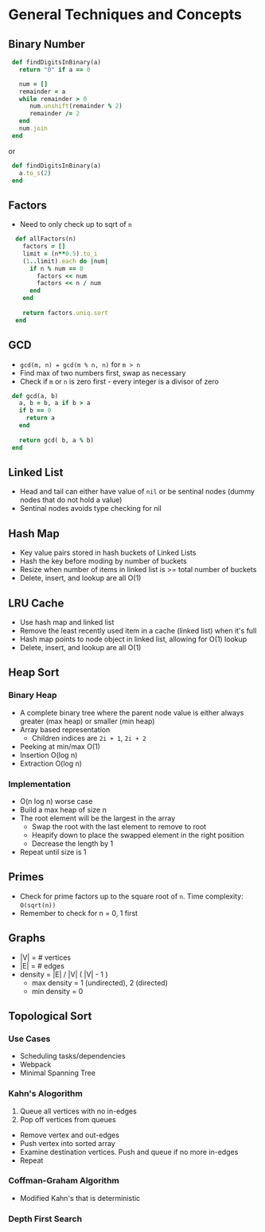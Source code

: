 # General Techniques and Concepts

## Binary Number
```ruby
 def findDigitsInBinary(a)
   return "0" if a == 0

   num = []
   remainder = a
   while remainder > 0 
      num.unshift(remainder % 2)
      remainder /= 2
   end
   num.join
 end
```
or

```ruby
 def findDigitsInBinary(a)
   a.to_s(2)
 end
```

## Factors
- Need to only check up to sqrt of `n`

```ruby
  def allFactors(n)
    factors = []
    limit = (n**0.5).to_i
    (1..limit).each do |num|
      if n % num == 0
        factors << num
        factors << n / num
      end
    end
    
    return factors.uniq.sort
  end
```

## GCD
- `gcd(m, n) = gcd(m % n, n)` for `m > n` 
- Find max of two numbers first, swap as necessary
- Check if `m` or `n` is zero first - every integer is a divisor of zero

```ruby
 def gcd(a, b)
   a, b = b, a if b > a
   if b == 0
     return a
   end
  
   return gcd( b, a % b)       
 end
```

## Linked List 
- Head and tail can either have value of `nil` or be sentinal nodes (dummy nodes that do not hold a value)
- Sentinal nodes avoids type checking for nil

## Hash Map
- Key value pairs stored in hash buckets of Linked Lists
- Hash the key before moding by number of buckets
- Resize when number of items in linked list is >= total number of buckets
- Delete, insert, and lookup are all O(1)

## LRU Cache
- Use hash map and linked list
- Remove the least recently used item in a cache (linked list) when it's full
- Hash map points to node object in linked list, allowing for O(1) lookup
- Delete, insert, and lookup are all O(1)

## Heap Sort
### Binary Heap
- A complete binary tree where the parent node value is either always greater (max heap) or smaller (min heap)
- Array based representation
  - Children indices are `2i + 1`, `2i + 2`
- Peeking at min/max O(1)
- Insertion O(log n)
- Extraction O(log n)

### Implementation
- O(n log n) worse case
- Build a max heap of size n
- The root element will be the largest in the array 
  - Swap the root with the last element to remove to root
  - Heapify down to place the swapped element in the right position
  - Decrease the length by 1
- Repeat until size is 1

## Primes
- Check for prime factors up to the square root of `n`. Time complexity: `O(sqrt(n))`
- Remember to check for n = 0, 1 first

## Graphs
- |V| = # vertices
- |E| = # edges
- density = |E| / |V| ( |V| - 1 )
  - max density = 1 (undirected), 2 (directed)
  - min density = 0

## Topological Sort
### Use Cases
- Scheduling tasks/dependencies
- Webpack
- Minimal Spanning Tree
### Kahn's Alogorithm
1. Queue all vertices with no in-edges
2. Pop off vertices from queues
 - Remove vertex and out-edges
 - Push vertex into sorted array
 - Examine destination vertices. Push and queue if no more in-edges
 - Repeat
 ### Coffman-Graham Algorithm
 - Modified Kahn's that is deterministic
 ### Depth First Search
